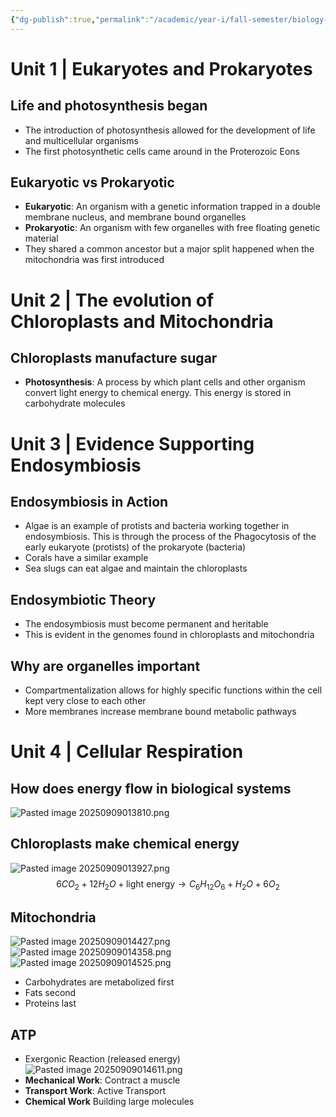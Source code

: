 ```yaml
---
{"dg-publish":true,"permalink":"/academic/year-i/fall-semester/biology-1-a03/unit-1-the-structure-of-the-cell/modules/t1-m2-organelles-and-energy/"}
---
```


# Unit 1 | Eukaryotes and Prokaryotes
## Life and photosynthesis began
- The introduction of photosynthesis allowed for the development of life and multicellular organisms
- The first photosynthetic cells came around in the Proterozoic Eons
## Eukaryotic vs Prokaryotic
- **Eukaryotic**: An organism with a genetic information trapped in a double membrane nucleus, and membrane bound organelles
- **Prokaryotic**: An organism with few organelles with free floating genetic material
- They shared a common ancestor but a major split happened when the mitochondria was first introduced
# Unit 2 | The evolution of Chloroplasts and Mitochondria
## Chloroplasts manufacture sugar
- **Photosynthesis**: A process by which plant cells and other organism convert light energy to chemical energy. This energy is stored in carbohydrate molecules
# Unit 3 | Evidence Supporting Endosymbiosis
## Endosymbiosis in Action
- Algae is an example of protists and bacteria working together in endosymbiosis. This is through the process of the Phagocytosis of the early eukaryote (protists) of the prokaryote (bacteria)
- Corals have a similar example
- Sea slugs can eat algae and maintain the chloroplasts
## Endosymbiotic Theory
- The endosymbiosis must become permanent and heritable 
- This is evident in the genomes found in chloroplasts and mitochondria
## Why are organelles important
- Compartmentalization allows for highly specific functions within the cell kept very close to each other
- More membranes increase membrane bound metabolic pathways
# Unit 4 | Cellular Respiration
## How does energy flow in biological systems

![Pasted image 20250909013810.png](/img/user/Excalidraw/Pasted%20image%2020250909013810.png)
## Chloroplasts make chemical energy

![Pasted image 20250909013927.png](/img/user/Excalidraw/Pasted%20image%2020250909013927.png)
$$6CO_{2}+12H_{2}O+\text{light energy}\to C_{6}H_{12}O_{6}+H_{2}O+6O_{2}$$
## Mitochondria

![Pasted image 20250909014427.png](/img/user/Excalidraw/Pasted%20image%2020250909014427.png)
![Pasted image 20250909014358.png](/img/user/Excalidraw/Pasted%20image%2020250909014358.png)
![Pasted image 20250909014525.png](/img/user/Excalidraw/Pasted%20image%2020250909014525.png)
- Carbohydrates are metabolized first
- Fats second
- Proteins last
## ATP

- Exergonic Reaction (released energy)
![Pasted image 20250909014611.png](/img/user/Excalidraw/Pasted%20image%2020250909014611.png)
- **Mechanical Work**: Contract a muscle
- **Transport Work**: Active Transport
- **Chemical Work** Building large molecules
